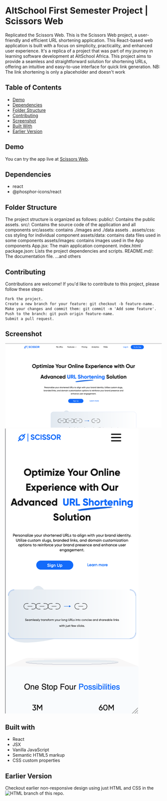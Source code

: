 # AltSchool First Semester Project | Scissors Web

Replicated the Scissors Web.
This is the Scissors Web project, a user-friendly and efficient URL shortening application. This React-based web application is built with a focus on simplicity, practicality, and enhanced user experience. It's a replica of a project that was part of my journey in learning software development at AltSchool Africa. This project aims to provide a seamless and straightforward solution for shortening URLs, offering an intuitive and easy-to-use interface for quick link generation.
NB: The link shortening is only a placeholder and doesn't work

## Table of Contents

- [Demo](#demo)
- [Dependencies](#dependencies)
- [Folder Structure](#folder-structure)
- [Contributing](#contributing)
- [Screenshot](#screenshot)
- [Built With](#built-with)
- [Earlier Version](#earlier-version)

## Demo

You can try the app live at [Scissors Web](https://altschool-scissors.netlify.app/).

## Dependencies

- react
- @phosphor-icons/react

## Folder Structure

The project structure is organized as follows:
public/: Contains the public assets.
src/: Contains the source code of the application and all components
src/assets: contains ./images and ./data assets .
assets/css: css styling for individual component
assets/data: contains data files used in some components
assets/images: contains images used in the App components
App.jsx: The main application component.
index.html
package.json: Lists the project dependencies and scripts.
README.md/: The documentation file.
...and others

## Contributing

Contributions are welcome! If you'd like to contribute to this project, please follow these steps:

    Fork the project.
    Create a new branch for your feature: git checkout -b feature-name.
    Make your changes and commit them: git commit -m 'Add some feature'.
    Push to the branch: git push origin feature-name.
    Submit a pull request.

## Screenshot

![Desktop screenshot](./public/screenshot_scissors_desktop.png)
![Mobile screenshot](./public/screenshot_scissors_mobile.png)

## Built with

- React
- JSX
- Vanilla JavaScript
- Semantic HTML5 markup
- CSS custom properties

## Earlier Version

Checkout earlier non-responsive design using just HTML and CSS in the ![HTML](https://github.com/lawalOyinlola/altschoolproject-submit/tree/html) branch of this repo.
